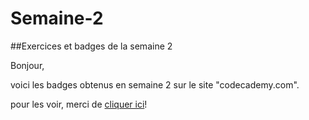 # Semaine-2

##Exercices et badges de la semaine 2

Bonjour,

voici les badges obtenus en semaine 2 sur le site "codecademy.com".

pour les voir, merci de [cliquer ici](https://www.codecademy.com/fr/users/lapinuscretinus/achievements)!
